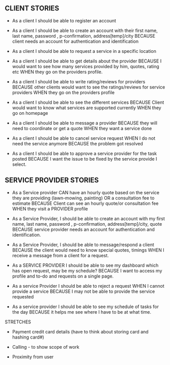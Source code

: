 ## CLIENT STORIES

- As a client I should be able to register an account

- As a client I should be able to create an account with their first name, last name, password , p-confirmation, address[temp]/city BECAUSE client needs an account for authentication and identification

- As a client I should be able to request a service in a specific location

- As a client I should be able to get details about the provider BECAUSE I would want to see how many services provided by him, quotes, rating etc WHEN they go on the providers profile.

- As a client I should be able to write rating/reviews for providers BECAUSE other clients would want to see the ratings/reviews for service providers WHEN they go on the providers profile

- As a client I should be able to see the different services BECAUSE Client would want to know what services are supported currently WHEN they go on homepage

- As a client I should be able to message a provider BECAUSE they will need to coordinate or get a quote WHEN they want a service done

- As a client I should be able to cancel service request WHEN I do not need the service anymore BECAUSE the problem got resolved

- As a client I should be able to approve a service provider for the task posted BECAUSE I want the issue to be fixed by the service provide I select.


## SERVICE PROVIDER STORIES

- As a Service provider CAN have an hourly quote based on the service they are providing (lawn-mowing, painting) OR a consultation fee to estimate BECAUSE Client can see an hourly quote/or consultation fee WHEN they visit a PROVIDER profile

- As a Service Provider, I should be able to create an account with my first name, last name, password , p-confirmation, address[temp]/city, quote BECAUSE service provider needs an account for authentication and identification.

- As a Service Provider, I should be able to message/respond a client BECAUSE the client would need to know special quotes, timings WHEN I receive a message from a client for a request.

- As a SERVICE PROVIDER I should be able to see my dashboard which has open request, may be my schedule?  BECAUSE I want to access my profile and to-do and requests on a single page.

- As a service Provider I should be able to reject a request WHEN I cannot provide a service BECAUSE I may not be able to provide the service requested

- As a service provider I should be able to see my schedule of tasks for the day BECAUSE it helps me see where I have to be at what time.



STRETCHES

- Payment credit card details (have to think about storing card and hashing card#)

- Calling - to show scope of work

- Proximity from user
